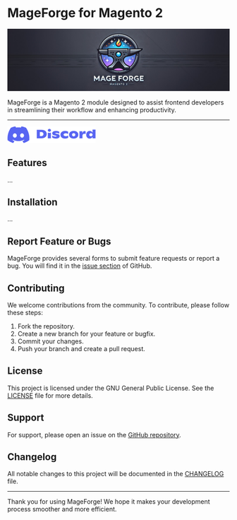 # MageForge for Magento 2

![Mageforge Hero](./.github/assets/mageforge-hero.jpg)

MageForge is a Magento 2 module designed to assist frontend developers in streamlining their workflow and enhancing productivity.

---

[![Join our Discord community](./.github/assets/small_logo_blurple_RGB.png)](https://discord.gg/H5CjMXQQHn)

## Features

...

## Installation

...

## Report Feature or Bugs

MageForge provides several forms to submit feature requests or report a bug.
You will find it in the [issue section](https://github.com/dermatz/mageforge/issues) of GitHub.

## Contributing

We welcome contributions from the community. To contribute, please follow these steps:

1. Fork the repository.
2. Create a new branch for your feature or bugfix.
3. Commit your changes.
4. Push your branch and create a pull request.

## License

This project is licensed under the GNU General Public License.
See the [LICENSE](LICENSE) file for more details.

## Support

For support, please open an issue on the [GitHub repository](https://github.com/dermatz/mageforge/issues).

## Changelog

All notable changes to this project will be documented in the [CHANGELOG](CHANGELOG.md) file.

---

Thank you for using MageForge!
We hope it makes your development process smoother and more efficient.
